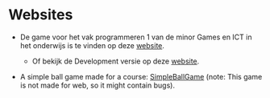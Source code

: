 # Websites

- De game voor het vak programmeren 1 van de minor Games en ICT in het onderwijs is te vinden op deze [website](https://b9a9s9.github.io/Histocity_host_test/index.html).
  - Of bekijk de Development versie op deze [website](https://b9a9s9.github.io/Histocity_host_test/Development/index.html).

- A simple ball game made for a course: [SimpleBallGame](https://b9a9s9.github.io/SimpleBallGame/) (note: This game is not made for web, so it might contain bugs).
